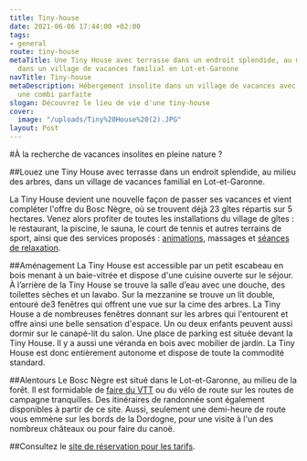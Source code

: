 ```yaml
---
title: Tiny-house
date: 2021-06-06 17:44:00 +02:00
tags:
- general
route: tiny-house
metaTitle: Une Tiny House avec terrasse dans un endroit splendide, au milieu des arbres,
  dans un village de vacances familial en Lot-et-Garonne
navTitle: Tiny-house
metaDescription: Hébergement insolite dans un village de vacances avec des confort,
  une combi parfaite
slogan: Découvrez le lieu de vie d'une tiny-house
cover:
  image: "/uploads/Tiny%20House%20(2).JPG"
layout: Post
---
```


#À la recherche de vacances insolites en pleine nature ?

##Louez une Tiny House avec terrasse dans un endroit splendide, au milieu des arbres, dans un village de vacances familial en Lot-et-Garonne.

La Tiny House devient une nouvelle façon de passer ses vacances et vient compléter l'offre du Bosc Nègre, où se trouvent déjà 23 gîtes répartis sur 5 hectares. Venez alors profiter de toutes les installations du village de gîtes : le restaurant, la piscine, le sauna, le court de tennis et autres terrains de sport, ainsi que des services proposés : [animations](/animations), massages et [séances de relaxation](/relaxation).

##Aménagement
La Tiny House est accessible par un petit escabeau en bois menant à un baie-vitrée et dispose d'une cuisine ouverte sur le séjour. À l’arrière de la Tiny House se trouve la salle d’eau avec une douche, des toilettes sèches et un lavabo. Sur la mezzanine se trouve un lit double, entouré de3 fenêtres qui offrent une vue sur la cime des arbres. La Tiny House a de nombreuses fenêtres donnant sur les arbres qui l'entourent et offre ainsi une belle sensation d'espace. Un ou deux enfants peuvent aussi dormir sur le canapé-lit du salon. Une place de parking est située devant la Tiny House. Il y a aussi une véranda en bois avec mobilier de jardin. La Tiny House est donc entièrement autonome et dispose de toute la commodité standard.

##Alentours
Le Bosc Nègre est situé dans le Lot-et-Garonne, au milieu de la forêt. Il est formidable de [faire du VTT](/sport) ou du vélo de route sur les routes de campagne tranquilles. Des itinéraires de randonnée sont également disponibles à partir de ce site. Aussi, seulement une demi-heure de route vous emmène sur les bords de la Dordogne, pour une visite à l'un des nombreux châteaux ou pour faire du canoë.

##Consultez le [site de réservation pour les tarifs](https://bookingpremium.secureholiday.net/fr/14230/search/product-view/108639).
